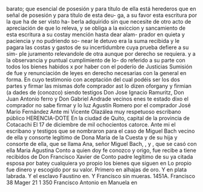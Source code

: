 barato; que esencial de posesión y para título de ella está
herederos que en señal de posesión y para título de esta deu- ga, a su favor esta escritura por la que ha de ser visto ha- berla adquirido sin que necesite de otro acto de apreciación de que lo releva, y se obliga a la exiccion y sancamiento
de esta escritura a su costay mención hasta dear alam- prador en quieta y paciencia y no pudriendo so- near le detuvo era la suma recibida y le pagara las costas
y gastos de su incertidumbre cuya prueba defiere a su sim- ple juramento relevandole de otra aunque por derecho se requiera. y a la observancia y puntual cumplimiento de lo- do referido a su parte con todos los bienes habidos
x por haber con el poderío de Justicias Sumisión de fue
y renunciación de leyes en derecho necesarias con
la general en forma. En cuyo testimonio con aceptación del
cual podéis ser los dos partes y firmar las mismas dofe
comprador ast lo dizen oforgany y firmian (a dades de (conozco) siendo testigos Don Jose Ignacio Ramuritz, Don Juan Antonio ferro y Don Gabriel Andrade vecinos enes te estado dixo el comprador no sabe firmar y lo luz
Agustín Romero
por el comprador José Mario Fernández
Ante mi Vicente Olazálea
muy respetuoso
escribano público
HERENCIA-DOTE
En la ciudad de Quito, capital de la provincia de Cotacachi
El 17 de diciembre de mil ochocientos catorce. Ante mi el escribano y testigos que se nombraron para el caso de Miguel Bach vecino de ella y consorte legítimo de Dona Maria de la Cuesta y de su hija y consorte de ella, que se llama Ana, señor Miguel Bach, , y , que se casó con ella
Maria Agustina Conto a quien doy fe conozco y origo, fue recibe a tiene recibidos de Don Francisco Xavier de Conto padre legítimo de su ya citada esposa por batey cualquiera yo propio los bienes que siguen en
Lo propio fue dinero y escogido por su valor. Primero en alhajas de oro. Y en plata labrada. Y el esclavo Faustino en. Y Francisco sin mueras.
1451A. Francisco 38 Mager 21 1 350
Francisco Antonio en
Manuela en